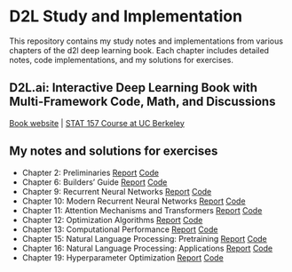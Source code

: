 # D2L Study and Implementation
This repository contains my study notes and implementations from various chapters of the d2l deep learning book. Each chapter includes detailed notes, code implementations, and my solutions for exercises.

## D2L.ai: Interactive Deep Learning Book with Multi-Framework Code, Math, and Discussions

[Book website](https://d2l.ai/) | [STAT 157 Course at UC Berkeley](http://courses.d2l.ai/berkeley-stat-157/index.html)

## My notes and solutions for exercises
- Chapter 2: Preliminaries [Report](https://docs.google.com/document/d/1sfllfKdj0XYNL1Js62bJXMs77_9QdlJYQZ79LlsuOVQ/edit?usp=sharing) [Code](https://github.com/so-hyunn/d2l/blob/master/MyCode/Chapter-2-Preliminaries.ipynb)
- Chapter 6: Builders’ Guide [Report](https://docs.google.com/document/d/12A-ACYe1Phnm4SB601Ykhm3zycRtigaDBEFzH1eMZoU/edit?usp=sharing) [Code](https://github.com/so-hyunn/d2l/blob/master/MyCode/Chapter-6-Builders%E2%80%99%20Guide.ipynb)
- Chapter 9: Recurrent Neural Networks [Report](https://docs.google.com/document/d/1uT6UscAMv2tZQdiNlJ__iX4Z9OJgqJ5nY4u2Q1ZH-vg/edit?usp=sharing) [Code](https://github.com/so-hyunn/d2l/blob/master/MyCode/Chapter-9-Recurrent%20Neural%20Networks.ipynb)
- Chapter 10: Modern Recurrent Neural Networks [Report](https://docs.google.com/document/d/1m5tT4kAUN8SzaiFSWF59pJsv7vT5azCpaojESiRvUU8/edit?usp=sharing) [Code](https://github.com/so-hyunn/d2l/blob/master/MyCode/Chapter-10-Modern%20Recurrent%20Neural%20Networks.ipynb)
- Chapter 11: Attention Mechanisms and Transformers [Report](https://docs.google.com/document/d/1h3Xph0BZlUPufOgAi7N3eEjFHBJtIHN_r3zkZyNAUDY/edit?usp=sharing) [Code](https://github.com/so-hyunn/d2l/blob/master/MyCode/Chapter-11-Attention-Transformers.ipynb)
- Chapter 12: Optimization Algorithms [Report](https://docs.google.com/document/d/1YCSJ59qTrB1FAy8T6gWTCgdKA7eTIS_EZE0XA2X571w/edit?usp=sharing) [Code](https://github.com/so-hyunn/d2l/blob/master/MyCode/Chapter-12-Optimization-DeepLearning.ipynb)
- Chapter 13: Computational Performance [Report](https://docs.google.com/document/d/1Jbj_4daWTRnuKYtk5g16BsE8PrBa4LHKz51TCLPmL6c/edit?usp=sharing) [Code](https://github.com/so-hyunn/d2l/blob/master/MyCode/Chapter-13-Computational%20Performance.ipynb)
- Chapter 15: Natural Language Processing: Pretraining [Report](https://docs.google.com/document/d/17kx2YVNal-i8ma_PykDGYO3teO7I1tp2z-YuLvNKrI4/edit?usp=sharing) [Code](https://github.com/so-hyunn/d2l/blob/master/MyCode/Chapter-15-NLP-pretraining.ipynb)
- Chapter 16: Natural Language Processing: Applications [Report](https://docs.google.com/document/d/1_f2tSdH1vjvWoInNVRBvrhkk8XJOOfSms0ETR_m3PXQ/edit?usp=sharing) [Code](https://github.com/so-hyunn/d2l/blob/master/MyCode/Chapter-16-NLP-applicaiton.ipynb)
- Chapter 19: Hyperparameter Optimization [Report](https://docs.google.com/document/d/1Ht99Cu54KJvd6dPeu7oN4VbWmMPrXuijNM70Hr2gDoc/edit?usp=sharing) [Code](https://github.com/so-hyunn/d2l/blob/master/MyCode/Chapter-19-Hyperparameter-Optimization.ipynb)
